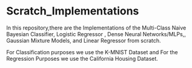 # Scratch_Implementations
In this repository,there are the Implementations of the Multi-Class Naive Bayesian Classifier, Logistic Regressor , Dense Neural Networks/MLPs,, Gaussian Mixture Models, and Linear Regressor from scratch.

For Classification purposes we use the K-MNIST Dataset and For the Regression Purposes we use the California Housing Dataset.
